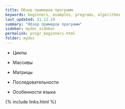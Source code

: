 ```yaml
---
title: Обзор примеров программ
keywords: beginners, examples, programs, algorithms
last_updated: 31.12.19
summary: "Обзор примеров программ"
sidebar: mydoc_sidebar
permalink: progr_beginners.html
folder: mydoc
---
```

* Циклы

* Массивы

* Матрицы

* Последовательности

* Особенности языка

{% include links.html %}
